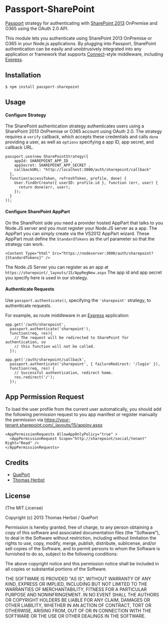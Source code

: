 # Passport-SharePoint

[Passport](http://passportjs.org/) strategy for authenticating with [SharePoint 2013](http://sharepoint.microsoft.com/.com/) OnPremise and O365 using the OAuth 2.0 API.

This module lets you authenticate using SharePoint 2013 OnPremise or O365 in your Node.js applications.
By plugging into Passport, SharePoint authentication can be easily and unobtrusively integrated into any application or framework that supports [Connect](http://www.senchalabs.org/connect/)-style middleware, including [Express](http://expressjs.com/).

## Installation

    $ npm install passport-sharepoint

## Usage

#### Configure Strategy

The SharePoint authentication strategy authenticates users using a SharePoint 2013 OnPremise or O365
account using OAuth 2.0.  The strategy requires a `verify` callback, which
accepts these credentials and calls `done` providing a user, as well as
`options` specifying a app ID, app secret, and callback URL.

    passport.use(new SharePointStrategy({
        appId: SHAREPOINT_APP_ID ,
        appSecret: SHAREPOINT_APP_SECRET ,
        callbackURL: "http://localhost:3000/auth/sharepoint/callback"
      },
      function(accessToken, refreshToken, profile, done) {
        User.findOrCreate({ userID: profile.id }, function (err, user) {
          return done(err, user);
        });
      }
    ));
    
#### Configure SharePoint AppPart

On the SharePoint side you need a provider hosted AppPart that talks to you Node.JS server and you must register your Node.JS server as a app.
The AppPart you can simply create via the VS2012 AppPart wizard.
These AppPart must define the `StandardTokens` as the url parameter so that the strategy can work.

    <Content Type="html" Src="https://nodeserver:3000/auth/sharepoint?{StandardTokens}" />

The Node.JS Server you can register as an app at
`https://sharepoint/_layouts/15/AppRegNew.aspx`
The app id and app secret you specify here is used in our strategy.

#### Authenticate Requests

Use `passport.authenticate()`, specifying the `'sharepoint'` strategy, to
authenticate requests.

For example, as route middleware in an [Express](http://expressjs.com/)
application:

    app.get('/auth/sharepoint',
      passport.authenticate('sharepoint'),
      function(req, res){
        // The request will be redirected to SharePoint for authentication, so
        // this function will not be called.
      });

    app.get('/auth/sharepoint/callback', 
      passport.authenticate('sharepoint', { failureRedirect: '/login' }),
      function(req, res) {
        // Successful authentication, redirect home.
        res.redirect('/');
      });
      
## App Permission Request

To load the user profile from the current user automatically, you should add the following permission request to you app manifest or register manually the permission via https://your-tenant.sharepoint.com/_layouts/15/appinv.aspx

    <AppPermissionRequests AllowAppOnlyPolicy="true" >
      <AppPermissionRequest Scope="http://sharepoint/social/tenant" Right="Read" />
    </AppPermissionRequests>

## Credits

  - [QuePort](https://github.com/QuePort)
  - [Thomas Herbst](https://github.com/macrauder)

## License

(The MIT License)

Copyright (c) 2013 Thomas Herbst / QuePort

Permission is hereby granted, free of charge, to any person obtaining a copy of
this software and associated documentation files (the "Software"), to deal in
the Software without restriction, including without limitation the rights to
use, copy, modify, merge, publish, distribute, sublicense, and/or sell copies of
the Software, and to permit persons to whom the Software is furnished to do so,
subject to the following conditions:

The above copyright notice and this permission notice shall be included in all
copies or substantial portions of the Software.

THE SOFTWARE IS PROVIDED "AS IS", WITHOUT WARRANTY OF ANY KIND, EXPRESS OR
IMPLIED, INCLUDING BUT NOT LIMITED TO THE WARRANTIES OF MERCHANTABILITY, FITNESS
FOR A PARTICULAR PURPOSE AND NONINFRINGEMENT. IN NO EVENT SHALL THE AUTHORS OR
COPYRIGHT HOLDERS BE LIABLE FOR ANY CLAIM, DAMAGES OR OTHER LIABILITY, WHETHER
IN AN ACTION OF CONTRACT, TORT OR OTHERWISE, ARISING FROM, OUT OF OR IN
CONNECTION WITH THE SOFTWARE OR THE USE OR OTHER DEALINGS IN THE SOFTWARE.